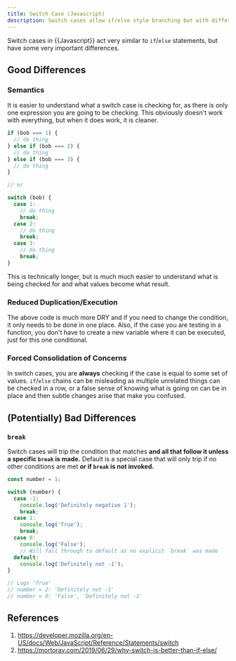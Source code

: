 ```yaml
---
title: Switch Case (Javascript)
description: Switch cases allow if/else style branching but with different side effects.
---
```


Switch cases in {{Javascript}} act very similar to `if`/`else` statements, but have some very important differences.

## Good Differences

### Semantics

It is easier to understand what a switch case is checking for, as there is only one expression you are going to be checking. This obviously doesn't work with everything, but when it does work, it is cleaner.

```javascript
if (bob === 1) {
  // do thing
} else if (bob === 2) {
  // do thing
} else if (bob === 3) {
  // do thing
}

// or 

switch (bob) {
  case 1:
    // do thing
    break;
  case 2:
    // do thing
    break;
  case 3:
    // do thing
    break;
}
```

This is technically longer, but is much much easier to understand what is being checked for and what values become what result.

### Reduced Duplication/Execution

The above code is much more DRY and if you need to change the condition, it only needs to be done in one place.  Also, if the case you are testing in a function, you don't have to create a new variable where it can be executed, just for this one conditional.

### Forced Consolidation of Concerns

In switch cases, you are **always** checking if the case is equal to some set of values. `if`/`else` chains can be misleading as multiple unrelated things can be checked in a row, or a false sense of knowing what is going on can be in place and then subtle changes arise that make you confused.

## (Potentially) Bad Differences

### `break`

Switch cases will trip the condition that matches **and all that follow it unless a specific `break` is made.** Default is a special case that will only trip if no other conditions are met **or if `break` is not invoked.**

```javascript
const number = 1;

switch (number) {
  case -1:
    console.log('Definitely negative 1');
    break;
  case 1:
  	console.log('True');
    break;
  case 0:
    console.log('False');
    // Will fall through to default as no explicit `break` was made
  default:
    console.log('Definitely not -1');
}

// Logs 'True'
// number = 2: 'Definitely not -1'
// number = 0: 'False', 'Definitely not -1'
```

## References

1. https://developer.mozilla.org/en-US/docs/Web/JavaScript/Reference/Statements/switch
1. https://mortoray.com/2019/06/29/why-switch-is-better-than-if-else/